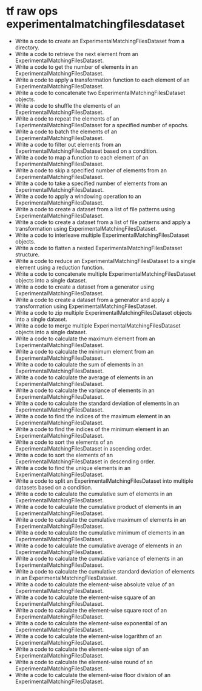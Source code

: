 # tf raw ops experimentalmatchingfilesdataset

- Write a code to create an ExperimentalMatchingFilesDataset from a directory.
- Write a code to retrieve the next element from an ExperimentalMatchingFilesDataset.
- Write a code to get the number of elements in an ExperimentalMatchingFilesDataset.
- Write a code to apply a transformation function to each element of an ExperimentalMatchingFilesDataset.
- Write a code to concatenate two ExperimentalMatchingFilesDataset objects.
- Write a code to shuffle the elements of an ExperimentalMatchingFilesDataset.
- Write a code to repeat the elements of an ExperimentalMatchingFilesDataset for a specified number of epochs.
- Write a code to batch the elements of an ExperimentalMatchingFilesDataset.
- Write a code to filter out elements from an ExperimentalMatchingFilesDataset based on a condition.
- Write a code to map a function to each element of an ExperimentalMatchingFilesDataset.
- Write a code to skip a specified number of elements from an ExperimentalMatchingFilesDataset.
- Write a code to take a specified number of elements from an ExperimentalMatchingFilesDataset.
- Write a code to apply a windowing operation to an ExperimentalMatchingFilesDataset.
- Write a code to create a dataset from a list of file patterns using ExperimentalMatchingFilesDataset.
- Write a code to create a dataset from a list of file patterns and apply a transformation using ExperimentalMatchingFilesDataset.
- Write a code to interleave multiple ExperimentalMatchingFilesDataset objects.
- Write a code to flatten a nested ExperimentalMatchingFilesDataset structure.
- Write a code to reduce an ExperimentalMatchingFilesDataset to a single element using a reduction function.
- Write a code to concatenate multiple ExperimentalMatchingFilesDataset objects into a single dataset.
- Write a code to create a dataset from a generator using ExperimentalMatchingFilesDataset.
- Write a code to create a dataset from a generator and apply a transformation using ExperimentalMatchingFilesDataset.
- Write a code to zip multiple ExperimentalMatchingFilesDataset objects into a single dataset.
- Write a code to merge multiple ExperimentalMatchingFilesDataset objects into a single dataset.
- Write a code to calculate the maximum element from an ExperimentalMatchingFilesDataset.
- Write a code to calculate the minimum element from an ExperimentalMatchingFilesDataset.
- Write a code to calculate the sum of elements in an ExperimentalMatchingFilesDataset.
- Write a code to calculate the average of elements in an ExperimentalMatchingFilesDataset.
- Write a code to calculate the variance of elements in an ExperimentalMatchingFilesDataset.
- Write a code to calculate the standard deviation of elements in an ExperimentalMatchingFilesDataset.
- Write a code to find the indices of the maximum element in an ExperimentalMatchingFilesDataset.
- Write a code to find the indices of the minimum element in an ExperimentalMatchingFilesDataset.
- Write a code to sort the elements of an ExperimentalMatchingFilesDataset in ascending order.
- Write a code to sort the elements of an ExperimentalMatchingFilesDataset in descending order.
- Write a code to find the unique elements in an ExperimentalMatchingFilesDataset.
- Write a code to split an ExperimentalMatchingFilesDataset into multiple datasets based on a condition.
- Write a code to calculate the cumulative sum of elements in an ExperimentalMatchingFilesDataset.
- Write a code to calculate the cumulative product of elements in an ExperimentalMatchingFilesDataset.
- Write a code to calculate the cumulative maximum of elements in an ExperimentalMatchingFilesDataset.
- Write a code to calculate the cumulative minimum of elements in an ExperimentalMatchingFilesDataset.
- Write a code to calculate the cumulative average of elements in an ExperimentalMatchingFilesDataset.
- Write a code to calculate the cumulative variance of elements in an ExperimentalMatchingFilesDataset.
- Write a code to calculate the cumulative standard deviation of elements in an ExperimentalMatchingFilesDataset.
- Write a code to calculate the element-wise absolute value of an ExperimentalMatchingFilesDataset.
- Write a code to calculate the element-wise square of an ExperimentalMatchingFilesDataset.
- Write a code to calculate the element-wise square root of an ExperimentalMatchingFilesDataset.
- Write a code to calculate the element-wise exponential of an ExperimentalMatchingFilesDataset.
- Write a code to calculate the element-wise logarithm of an ExperimentalMatchingFilesDataset.
- Write a code to calculate the element-wise sign of an ExperimentalMatchingFilesDataset.
- Write a code to calculate the element-wise round of an ExperimentalMatchingFilesDataset.
- Write a code to calculate the element-wise floor division of an ExperimentalMatchingFilesDataset.